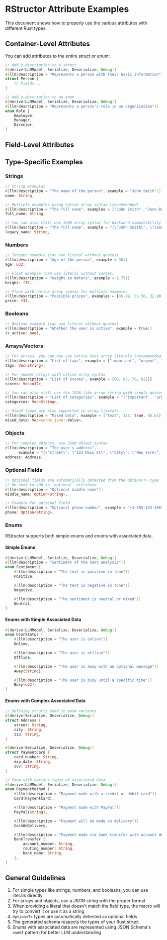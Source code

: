 # RStructor Attribute Examples

This document shows how to properly use the various attributes with different Rust types.

## Container-Level Attributes

You can add attributes to the entire struct or enum:

```rust
// Add a description to a struct
#[derive(LLMModel, Serialize, Deserialize, Debug)]
#[llm(description = "Represents a person with their basic information")]
struct Person {
    // Fields...
}

// Add a description to an enum
#[derive(LLMModel, Serialize, Deserialize, Debug)]
#[llm(description = "Represents a person's role in an organization")]
enum Role {
    Employee,
    Manager,
    Director,
}
```

## Field-Level Attributes

## Type-Specific Examples

### Strings

```rust
// String examples
#[llm(description = "The name of the person", example = "John Smith")]
name: String,

// Multiple examples using native array syntax (recommended)
#[llm(description = "The full name", examples = ["John Smith", "Jane Doe", "Alex Johnson"])]
full_name: String,

// You can also still use JSON array syntax for backward compatibility
#[llm(description = "The full name", example = "[\"John Smith\", \"Jane Doe\"]")]
legacy_name: String,
```

### Numbers

```rust
// Integer example (can use literal without quotes)
#[llm(description = "Age of the person", example = 30)]
age: u32,

// Float example (can use literal without quotes)
#[llm(description = "Height in meters", example = 1.75)]
height: f32,

// Float with native array syntax for multiple examples
#[llm(description = "Possible prices", examples = [45.99, 55.50, 32.99])]
price: f32,
```

### Booleans

```rust
// Boolean example (can use literal without quotes)
#[llm(description = "Whether the user is active", example = true)]
is_active: bool,
```

### Arrays/Vectors

```rust
// For arrays, you can now use native Rust array literals (recommended)
#[llm(description = "List of tags", example = ["important", "urgent", "follow-up"])]
tags: Vec<String>,

// For number arrays with native array syntax
#[llm(description = "List of scores", example = [90, 85, 76, 92])]
scores: Vec<u32>,

// You can also still use the JSON-like array string with single quotes for backward compatibility
#[llm(description = "List of categories", example = "['important', 'urgent', 'follow-up']")]
categories: Vec<String>,

// Mixed types are also supported in array literals
#[llm(description = "Mixed data", example = ["text", 123, true, 45.6])]
mixed_data: Vec<serde_json::Value>,
```

### Objects

```rust
// For complex objects, use JSON object syntax
#[llm(description = "The user's address", 
      example = "{\"street\": \"123 Main St\", \"city\": \"New York\", \"zip\": \"10001\"}")]
address: Address,
```

### Optional Fields

```rust
// Optional fields are automatically detected from the Option<T> type
// No need to add an 'optional' attribute
#[llm(description = "Optional middle name")]
middle_name: Option<String>,

// Example for optional field
#[llm(description = "Optional phone number", example = "+1-555-123-4567")]
phone: Option<String>,
```

### Enums

RStructor supports both simple enums and enums with associated data.

#### Simple Enums

```rust
#[derive(LLMModel, Serialize, Deserialize, Debug)]
#[llm(description = "Sentiment of the text analysis")]
enum Sentiment {
    #[llm(description = "The text is positive in tone")]
    Positive,

    #[llm(description = "The text is negative in tone")]
    Negative,

    #[llm(description = "The sentiment is neutral or mixed")]
    Neutral,
}
```

#### Enums with Simple Associated Data

```rust
#[derive(LLMModel, Serialize, Deserialize, Debug)]
enum UserStatus {
    #[llm(description = "The user is online")]
    Online,

    #[llm(description = "The user is offline")]
    Offline,

    #[llm(description = "The user is away with an optional message")]
    Away(String),

    #[llm(description = "The user is busy until a specific time")]
    Busy(u32),
}
```

#### Enums with Complex Associated Data

```rust
// Defining structs used in enum variants
#[derive(Serialize, Deserialize, Debug)]
struct Address {
    street: String,
    city: String,
    zip: String,
}

#[derive(Serialize, Deserialize, Debug)]
struct PaymentCard {
    card_number: String,
    exp_date: String,
    cvv: String,
}

// Enum with various types of associated data
#[derive(LLMModel, Serialize, Deserialize, Debug)]
enum PaymentMethod {
    #[llm(description = "Payment made with a credit or debit card")]
    Card(PaymentCard),

    #[llm(description = "Payment made with PayPal")]
    PayPal(String),

    #[llm(description = "Payment will be made on delivery")]
    CashOnDelivery,

    #[llm(description = "Payment made via bank transfer with account details")]
    BankTransfer {
        account_number: String,
        routing_number: String,
        bank_name: String,
    },
}
```

## General Guidelines

1. For simple types like strings, numbers, and booleans, you can use literals directly
2. For arrays and objects, use a JSON string with the proper format
3. When providing a literal that doesn't match the field type, the macro will try to convert it or use it as a string
4. `Option<T>` types are automatically detected as optional fields
5. The generated schema respects the types of your Rust struct
6. Enums with associated data are represented using JSON Schema's `oneOf` pattern for better LLM understanding